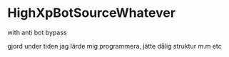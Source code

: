 # HighXpBotSourceWhatever
with anti bot bypass

gjord under tiden jag lärde mig programmera, jätte dålig struktur m.m etc
